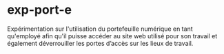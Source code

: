 # exp-port-e
Expérimentation sur l'utilisation du portefeuille numérique en tant qu'employé afin qu'il puisse accéder au site web utilisé pour son travail et également déverrouiller les portes d’accès sur les lieux de travail.
